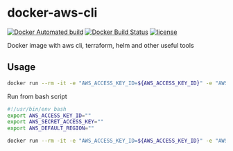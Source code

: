 # docker-aws-cli

[![Docker Automated build](https://img.shields.io/docker/cloud/automated/tinslice/azure-cli.svg?style=flat)](https://hub.docker.com/r/tinslice/aws-cli/builds)
[![Docker Build Status](https://img.shields.io/docker/cloud/build/tinslice/aws-cli.svg?style=flat)](https://hub.docker.com/r/tinslice/aws-cli/builds)
[![license](https://img.shields.io/github/license/tinslice/docker-aws-cli.svg)](https://github.com/tinslice/docker-aws-cli)

Docker image with aws cli, terraform, helm and other useful tools

## Usage

```bash
docker run --rm -it -e "AWS_ACCESS_KEY_ID=${AWS_ACCESS_KEY_ID}" -e "AWS_SECRET_ACCESS_KEY=${AWS_SECRET_ACCESS_KEY}" -e "AWS_DEFAULT_REGION=${AWS_DEFAULT_REGION}" tinslice/aws-cli:debian-10-slim-tf0.13.5 bash
```

Run from bash script

```bash
#!/usr/bin/env bash
export AWS_ACCESS_KEY_ID=""
export AWS_SECRET_ACCESS_KEY=""
export AWS_DEFAULT_REGION=""

docker run --rm -it -e "AWS_ACCESS_KEY_ID=${AWS_ACCESS_KEY_ID}" -e "AWS_SECRET_ACCESS_KEY=${AWS_SECRET_ACCESS_KEY}" -e "AWS_DEFAULT_REGION=${AWS_DEFAULT_REGION}" -v $PWD:/workspace tinslice/aws-cli:debian-10-slim-tf0.13.5 bash
```